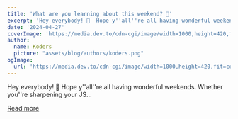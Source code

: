 ```yaml
---
title: 'What are you learning about this weekend? 🧠'
excerpt: 'Hey everybody! 👋  Hope y''all''re all having wonderful weekends.  Whether you''re sharpening your JS...'
date: '2024-04-27'
coverImage: 'https://media.dev.to/cdn-cgi/image/width=1000,height=420,fit=cover,gravity=auto,format=auto/https%3A%2F%2Fdev-to-uploads.s3.amazonaws.com%2Fuploads%2Farticles%2F760zfq0i2pzsp314rqtf.jpg'
author:
  name: Koders
  picture: "assets/blog/authors/koders.png"
ogImage:
  url: 'https://media.dev.to/cdn-cgi/image/width=1000,height=420,fit=cover,gravity=auto,format=auto/https%3A%2F%2Fdev-to-uploads.s3.amazonaws.com%2Fuploads%2Farticles%2F760zfq0i2pzsp314rqtf.jpg'
---
```


Hey everybody! 👋  Hope y''all''re all having wonderful weekends.  Whether you''re sharpening your JS...

[Read more](https://dev.to/devteam/what-are-you-learning-about-this-weekend-2ipc)
